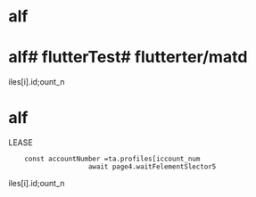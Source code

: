 # alf
# alf# flutterTest# flutterter/matd
iles[i].id;ount_n
# alf

LEASE

        const accountNumber =ta.profiles[iccount_num
                        await page4.waitFelementSlector5
iles[i].id;ount_n

